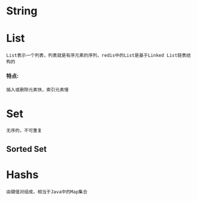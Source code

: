 String
====
List
=====
    List表示一个列表，列表就是有序元素的序列，redis中的List是基于Linked List链表结构的
#### 特点:
    插入或删除元素快，索引元素慢
Set
====
    无序的，不可重复
## Sorted Set
Hashs
====
    由键值对组成，相当于Java中的Map集合
